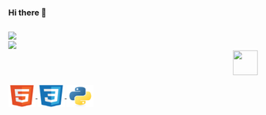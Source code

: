 ### Hi there 👋
##
<div align="left">
  <a href="https://github.com/samueltdl">
  <img height="180em" src="https://github-readme-stats.vercel.app/api?username=samueltdl&show_icons=true&theme=cobalt&include_all_commits=true&count_private=true"/>
    <br>
  <img height="180em" src="https://github-readme-stats.vercel.app/api/top-langs/?username=samueltdl&layout=compact&langs_count=7&theme=cobalt"/>
</div>

<div align="right">
  <img  height="50em" width="50em" src="https://c.tenor.com/mVmgrmhBgJoAAAAC/raze-valorant.gif" >
 </div>
  
<div style="display: inline_block"><br>
  <img align="center" alt="Samuel-HTML" height="45" width="55" src="https://raw.githubusercontent.com/devicons/devicon/master/icons/html5/html5-original.svg">
  <img align="center" alt="Samuel-CSS" height="45" width="55" src="https://raw.githubusercontent.com/devicons/devicon/master/icons/css3/css3-original.svg">
  <img align="center" alt="Samuel-Python" height="45" width="55" src="https://raw.githubusercontent.com/devicons/devicon/master/icons/python/python-original.svg">
</div>
